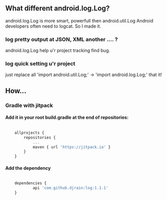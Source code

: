 ## What different android.log.Log?

android.log.Log is more smart, powerfull then android.util.Log
Android developers often need to logcat.
So I made it.

### log pretty output at JSON, XML another .... ?
android.log.Log help u'r project tracking find bug.

### log quick setting u'r project
just replace all 'import android.util.Log;' -> 'import android.log.Log;' that it!





## How...

### Gradle with jitpack

#### Add it in your root build.gradle at the end of repositories:
```javascript

	allprojects {
		repositories {
			...
			maven { url 'https://jitpack.io' }
		}
	}

```
#### Add the dependency
```javascript

	dependencies {
	        api 'com.github.djrain:log:1.1.1'
	}


```


